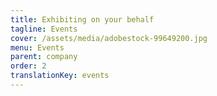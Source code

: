 ```yaml
---
title: Exhibiting on your behalf
tagline: Events
cover: /assets/media/adobestock-99649200.jpg
menu: Events
parent: company
order: 2
translationKey: events
---
```

